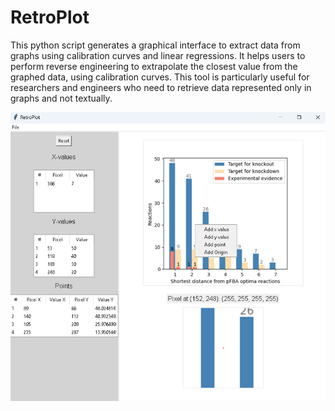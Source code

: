 # RetroPlot
This python script generates a graphical interface to extract data from graphs using calibration curves and linear regressions. It helps users to perform reverse engineering to extrapolate the closest value from the graphed data, using calibration curves. This tool is particularly useful for researchers and engineers who need to retrieve data represented only in graphs and not textually.


![alt text](https://github.com/marv123456/RetroPlot/blob/main/img/sample.png?raw=true)

